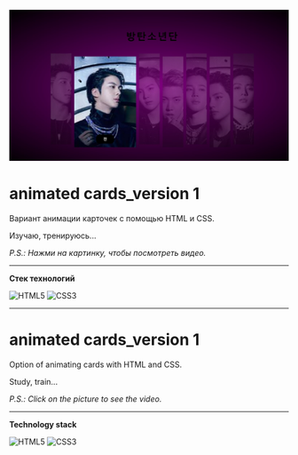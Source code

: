 [![Обложка к видео «animated cards_version 1»](./images/animated%20cards_version%201.jpg)](https://youtu.be/GHGCutkeY24)



# **animated cards_version 1**  


Вариант анимации карточек с помощью HTML и CSS.

Изучаю, тренируюсь...

_P.S.: Нажми на картинку, чтобы посмотреть видео._

---
**Стек технологий**

![HTML5](https://img.shields.io/badge/html5-%23E34F26.svg?style=for-the-badge&logo=html5&logoColor=white)   ![CSS3](https://img.shields.io/badge/css3-%231572B6.svg?style=for-the-badge&logo=css3&logoColor=white)


---
# **animated cards_version 1** 


Option of animating cards with HTML and CSS.

Study, train...

_P.S.: Click on the picture to see the video._

---
**Technology stack**

![HTML5](https://img.shields.io/badge/html5-%23E34F26.svg?style=for-the-badge&logo=html5&logoColor=white)   ![CSS3](https://img.shields.io/badge/css3-%231572B6.svg?style=for-the-badge&logo=css3&logoColor=white)
